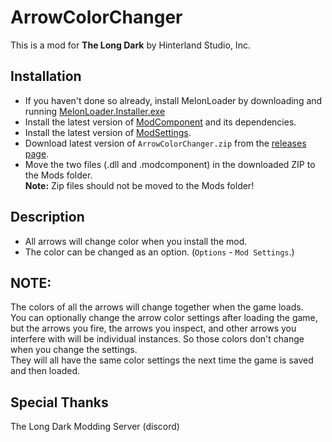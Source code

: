 # ArrowColorChanger

This is a mod for **The Long Dark** by Hinterland Studio, Inc.

## Installation
* If you haven't done so already, install MelonLoader by downloading and running [MelonLoader.Installer.exe](https://github.com/HerpDerpinstine/MelonLoader/releases/latest/download/MelonLoader.Installer.exe)
* Install the latest version of [ModComponent](https://github.com/ds5678/ModComponent) and its dependencies.
* Install the latest version of [ModSettings](https://github.com/zeobviouslyfakeacc/ModSettings).
* Download latest version of `ArrowColorChanger.zip` from the [releases page](https://github.com/stmSantana/ArrowColorChanger/releases/latest).
* Move the two files (.dll and .modcomponent) in the downloaded ZIP to the Mods folder.<BR>
**Note:** Zip files should not be moved to the Mods folder!
  
## Description 
* All arrows will change color when you install the mod.
* The color can be changed as an option. (`Options` - `Mod Settings`.)
  
## NOTE:
The colors of all the arrows will change together when the game loads.<br>
You can optionally change the arrow color settings after loading the game, but the arrows you fire, the arrows you inspect, and other arrows you interfere with will be individual instances. So those colors don't change when you change the settings.<br>
They will all have the same color settings the next time the game is saved and then loaded.

## Special Thanks
The Long Dark Modding Server (discord)
